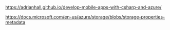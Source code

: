 https://adrianhall.github.io/develop-mobile-apps-with-csharp-and-azure/

https://docs.microsoft.com/en-us/azure/storage/blobs/storage-properties-metadata
